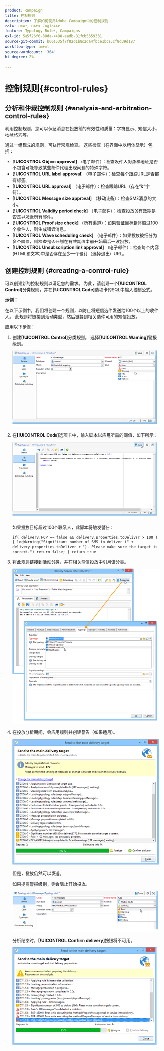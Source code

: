 ```yaml
---
product: campaign
title: 控制规则
description: 了解如何使用Adobe Campaign中的控制规则
role: User, Data Engineer
feature: Typology Rules, Campaigns
exl-id: 5a5f26f6-38da-4488-aadb-81fcb5359331
source-git-commit: b666535f7f82d1b8c2da4fbce1bc25cf8d39d187
workflow-type: tm+mt
source-wordcount: '364'
ht-degree: 2%

---
```


# 控制规则{#control-rules}

## 分析和仲裁控制规则 {#analysis-and-arbitration-control-rules}

利用控制规则，您可以保证消息在投放前的有效性和质量：字符显示、短信大小、地址格式等。

通过一组现成的规则，可执行常规检查。 这些检查（在界面中以粗体显示）包括：

* **[!UICONTROL Object approval]** （电子邮件）：检查发件人对象和地址是否不包含可能导致某些邮件代理出现问题的特殊字符。
* **[!UICONTROL URL label approval]** （电子邮件）：检查每个跟踪URL是否都有标签。
* **[!UICONTROL URL approval]** （电子邮件）：检查跟踪URL（存在“&amp;”字符）。
* **[!UICONTROL Message size approval]** （移动设备）：检查SMS消息的大小。
* **[!UICONTROL Validity period check]** （电子邮件）：检查投放的有效期是否足以发送所有邮件。
* **[!UICONTROL Proof size check]** （所有渠道）：如果验证目标群体超过100个收件人，则生成错误消息。
* **[!UICONTROL Wave scheduling check]** （电子邮件）：如果投放被细分为多个阶段，则检查是否计划在有效期结束前开始最后一波投放。
* **[!UICONTROL Unsubscription link approval]** （电子邮件）：检查每个内容(HTML和文本)中是否存在至少一个退订（选择退出）URL。

## 创建控制规则 {#creating-a-control-rule}

可以创建新的控制规则以满足您的需求。 为此，请创建一个&#x200B;**[!UICONTROL Control]**&#x200B;分类规则，并在&#x200B;**[!UICONTROL Code]**&#x200B;选项卡的SQL中输入控制公式。

**示例：**

在以下示例中，我们将创建一个规则，以防止将短信选件发送给100个以上的收件人。 此规则将链接到活动类型，然后链接到相关选件可用的短信投放。

应用以下步骤：

1. 创建&#x200B;**[!UICONTROL Control]**&#x200B;分类规则。 选择&#x200B;**[!UICONTROL Warning]**&#x200B;警报级别。

   ![](assets/campaign_opt_create_control_01.png)

1. 在&#x200B;**[!UICONTROL Code]**&#x200B;选项卡中，输入脚本以应用所需的阈值，如下所示：

   ![](assets/campaign_opt_create_control_02.png)

   如果投放目标超过100个联系人，此脚本将触发警告：

   ```
   if( delivery.FCP == false && delivery.properties.toDeliver > 100 ) { logWarning("Significant number of SMS to deliver (" + delivery.properties.toDeliver + "). Please make sure the target is correct.") return false; } return true
   ```

1. 将此规则链接到活动分类，并在相关短信投放中引用该分类。

   ![](assets/campaign_opt_create_control_03.png)

1. 在投放分析期间，会应用规则并创建警告（如果适用）。

   ![](assets/campaign_opt_create_control_04.png)

   但是，投放仍然可以发送。

   如果提高警报级别，则会阻止开始投放。

   ![](assets/campaign_opt_create_control_05.png)

   分析结束时，**[!UICONTROL Confirm delivery]**&#x200B;按钮将不可用。

   ![](assets/campaign_opt_create_control_06.png)
